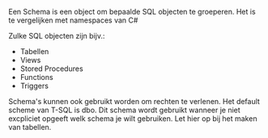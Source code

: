 Een Schema is een object om bepaalde SQL objecten te groeperen.
Het is te vergelijken met namespaces van C#

Zulke SQL objecten zijn bijv.:

- Tabellen
- Views
- Stored Procedures
- Functions
- Triggers

Schema's kunnen ook gebruikt worden om rechten te verlenen.
Het default scheme van T-SQL is dbo. Dit schema wordt gebruikt wanneer je niet excpliciet opgeeft welk schema je wilt gebruiken.
Let hier op bij het maken van tabellen.